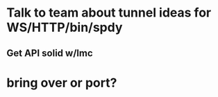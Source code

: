 # Talk to team about tunnel ideas for WS/HTTP/bin/spdy

## Get API solid w/lmc
# bring over or port?
